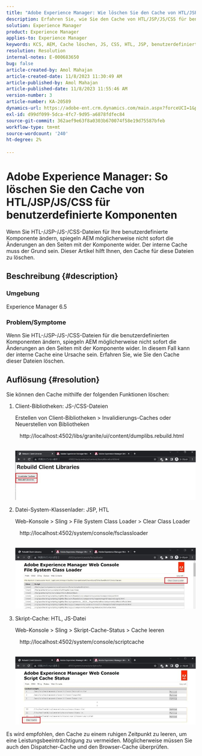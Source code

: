 ```yaml
---
title: "Adobe Experience Manager: Wie löschen Sie den Cache von HTL/JSP/JS/CSS für benutzerdefinierte Komponenten"
description: Erfahren Sie, wie Sie den Cache von HTL/JSP/JS/CSS für benutzerdefinierte Komponenten in Adobe Experience Manager löschen.
solution: Experience Manager
product: Experience Manager
applies-to: Experience Manager
keywords: KCS, AEM, Cache löschen, JS, CSS, HTL, JSP, benutzerdefinierte Komponenten
resolution: Resolution
internal-notes: E-000683650
bug: false
article-created-by: Amol Mahajan
article-created-date: 11/8/2023 11:30:49 AM
article-published-by: Amol Mahajan
article-published-date: 11/8/2023 11:55:46 AM
version-number: 3
article-number: KA-20589
dynamics-url: https://adobe-ent.crm.dynamics.com/main.aspx?forceUCI=1&pagetype=entityrecord&etn=knowledgearticle&id=71ba7040-2a7e-ee11-8179-6045bd006b3d
exl-id: d99df099-5dca-4fc7-9d95-a6878fdfec84
source-git-commit: 362aef9e63f8a0303b670074f58e19d75587bfeb
workflow-type: tm+mt
source-wordcount: '240'
ht-degree: 2%

---
```


# Adobe Experience Manager: So löschen Sie den Cache von HTL/JSP/JS/CSS für benutzerdefinierte Komponenten


Wenn Sie HTL-/JSP-/JS-/CSS-Dateien für Ihre benutzerdefinierte Komponente ändern, spiegeln AEM möglicherweise nicht sofort die Änderungen an den Seiten mit der Komponente wider. Der interne Cache muss der Grund sein. Dieser Artikel hilft Ihnen, den Cache für diese Dateien zu löschen.

## Beschreibung {#description}


### <b>Umgebung</b>

Experience Manager 6.5



### Problem/Symptome

Wenn Sie HTL-/JSP-/JS-/CSS-Dateien für die benutzerdefinierten Komponenten ändern, spiegeln AEM möglicherweise nicht sofort die Änderungen an den Seiten mit der Komponente wider. In diesem Fall kann der interne Cache eine Ursache sein.
Erfahren Sie, wie Sie den Cache dieser Dateien löschen.


## Auflösung {#resolution}


Sie können den Cache mithilfe der folgenden Funktionen löschen:



1. Client-Bibliotheken: JS-/CSS-Dateien

   Erstellen von Client-Bibliotheken > Invalidierungs-Caches oder Neuerstellen von Bibliotheken

      http://localhost:4502/libs/granite/ui/content/dumplibs.rebuild.html 

        ![](assets/ed2f2e85-af35-ed11-9db1-0022480869de.png)
2. Datei-System-Klassenlader: JSP, HTL

   Web-Konsole > Sling > File System Class Loader > Clear Class Loader

      http://localhost:4502/system/console/fsclassloader

        ![](assets/2438888b-af35-ed11-9db1-0022480869de.png)
3. Skript-Cache: HTL, JS-Datei

   Web-Konsole > Sling > Skript-Cache-Status > Cache leeren

      http://localhost:4502/system/console/scriptcache

        ![](assets/c97ddd91-af35-ed11-9db1-0022480869de.png)


Es wird empfohlen, den Cache zu einem ruhigen Zeitpunkt zu leeren, um eine Leistungsbeeinträchtigung zu vermeiden.
Möglicherweise müssen Sie auch den Dispatcher-Cache und den Browser-Cache überprüfen.

